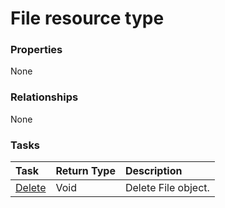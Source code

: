 # File resource type



### Properties
None

### Relationships
None


### Tasks

| Task		   | Return Type	|Description|
|:---------------|:--------|:----------|
|[Delete](../api/file_delete.md) | Void	|Delete File object. |

<!-- uuid: 3e60e6e4-5599-47a9-964a-e214c873ce17
2015-10-12 21:30:00 UTC -->